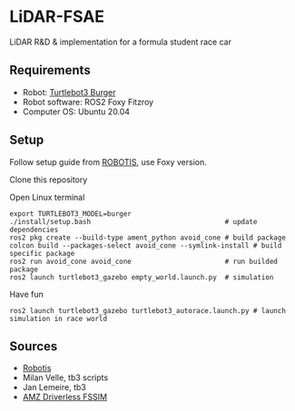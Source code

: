 # LiDAR-FSAE
LiDAR R&amp;D &amp; implementation for a formula student race car

## Requirements

- Robot: [Turtlebot3 Burger](https://emanual.robotis.com/docs/en/platform/turtlebot3/features/)
- Robot software: ROS2 Foxy Fitzroy
- Computer OS: Ubuntu 20.04

## Setup

Follow setup guide from [ROBOTIS](https://emanual.robotis.com/docs/en/platform/turtlebot3/quick-start/), use Foxy version.

Clone this repository

Open Linux terminal
    
    export TURTLEBOT3_MODEL=burger
    ./install/setup.bash                                 # update dependencies
    ros2 pkg create --build-type ament_python avoid_cone # build package
    colcon build --packages-select avoid_cone --symlink-install # build specific package
    ros2 run avoid_cone avoid_cone                       # run builded package
    ros2 launch turtlebot3_gazebo empty_world.launch.py  # simulation 
  
Have fun

    ros2 launch turtlebot3_gazebo turtlebot3_autorace.launch.py # launch simulation in race world
    

## Sources

- [Robotis](https://emanual.robotis.com/docs/en/platform/turtlebot3/quick-start/)
- Milan Velle, tb3 scripts
- Jan Lemeire, tb3
- [AMZ Driverless FSSIM](https://github.com/AMZ-Driverless/fssim)
  
  
  
